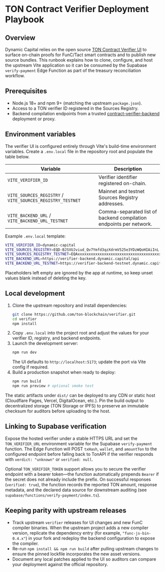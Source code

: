 # TON Contract Verifier Deployment Playbook

## Overview

Dynamic Capital relies on the open source
[TON Contract Verifier UI](https://github.com/ton-blockchain/verifier) to
surface on-chain proofs for FunC/Tact smart contracts and to publish new source
bundles. This runbook explains how to clone, configure, and host the upstream
Vite application so it can be consumed by the Supabase `verify-payment` Edge
Function as part of the treasury reconciliation workflow.

## Prerequisites

- Node.js 18+ and npm 9+ (matching the upstream `package.json`).
- Access to a TON verifier ID registered in the Sources Registry.
- Backend compilation endpoints from a trusted
  [contract-verifier-backend](https://github.com/ton-community/contract-verifier-backend)
  deployment or proxy.

## Environment variables

The verifier UI is configured entirely through Vite's build-time environment
variables. Create a `.env.local` file in the repository root and populate the
table below.

| Variable                                                  | Description                                                        |
| --------------------------------------------------------- | ------------------------------------------------------------------ |
| `VITE_VERIFIER_ID`                                        | Verifier identifier registered on-chain.                           |
| `VITE_SOURCES_REGISTRY` / `VITE_SOURCES_REGISTRY_TESTNET` | Mainnet and testnet Sources Registry addresses.                    |
| `VITE_BACKEND_URL` / `VITE_BACKEND_URL_TESTNET`           | Comma-separated list of backend compilation endpoints per network. |

Example `.env.local` template:

```bash
VITE_VERIFIER_ID=dynamic-capital
VITE_SOURCES_REGISTRY=EQD-BJSVUJviud_Qv7Ymfd3qzXdrmV525e3YDzWQoHIAiInL
VITE_SOURCES_REGISTRY_TESTNET=EQAxxxxxxxxxxxxxxxxxxxxxxxxxxxxxxxxxxxxxxxxx
VITE_BACKEND_URL=https://verifier-backend.dynamic.capital/api
VITE_BACKEND_URL_TESTNET=https://verifier-backend-testnet.dynamic.capital/api
```

Placeholders left empty are ignored by the app at runtime, so keep unset values
blank instead of deleting the key.

## Local development

1. Clone the upstream repository and install dependencies:
   ```bash
   git clone https://github.com/ton-blockchain/verifier.git
   cd verifier
   npm install
   ```
2. Copy `.env.local` into the project root and adjust the values for your
   verifier ID, registry, and backend endpoints.
3. Launch the development server:
   ```bash
   npm run dev
   ```
   The UI defaults to `http://localhost:5173`; update the port via Vite config
   if required.
4. Build a production snapshot when ready to deploy:
   ```bash
   npm run build
   npm run preview # optional smoke test
   ```

The static artifacts under `dist/` can be deployed to any CDN or static host
(Cloudflare Pages, Vercel, DigitalOcean, etc.). Pin the build output to
decentralized storage (TON Storage or IPFS) to preserve an immutable checksum
for auditors before uploading to the host.

## Linking to Supabase verification

Expose the hosted verifier under a stable HTTPS URL and set the
`TON_VERIFIER_URL` environment variable for the Supabase `verify-payment`
function. The Edge Function will POST `txHash`, `wallet`, and `amountTon` to the
configured endpoint before falling back to TonAPI if the verifier responds with
`verdict: "unknown"` or `verified: null`.

Optional `TON_VERIFIER_TOKEN` support allows you to secure the verifier endpoint
with a bearer token—the function automatically prepends `Bearer` if the secret
does not already include the prefix. On successful responses (`verified: true`),
the function records the reported TON amount, response metadata, and the
declared data source for downstream auditing (see
`supabase/functions/verify-payment/index.ts`).

## Keeping parity with upstream releases

- Track upstream `verifier` releases for UI changes and new FunC compiler
  binaries. When the upstream project adds a new compiler version, replicate the
  dependency entry (for example, `"func-js-bin-0.4.x"`) in your fork and
  redeploy the backend configuration to expose the compiler.
- Re-run `npm install && npm run build` after pulling upstream changes to ensure
  the pinned lockfile incorporates the new asset versions.
- Document any local patches applied to the UI so auditors can compare your
  deployment against the official repository.
